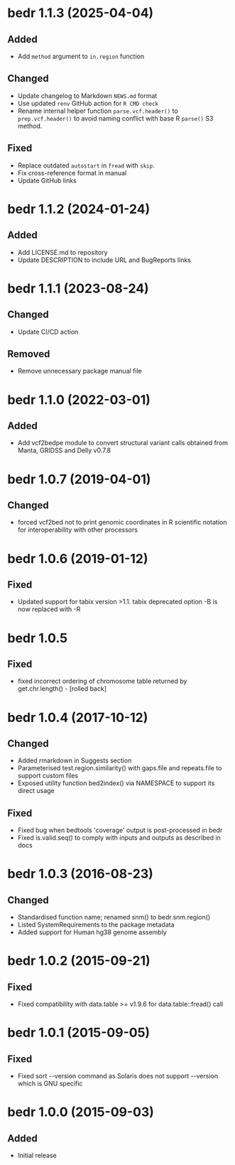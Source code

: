 # bedr 1.1.3 (2025-04-04)


## Added

- Add `method` argument to `in.region` function

## Changed

- Update changelog to Markdown `NEWS.md` format
- Use updated `renv` GitHub action for `R CMD check`
- Rename internal helper function `parse.vcf.header()` to `prep.vcf.header()` to avoid naming conflict with base R `parse()` S3 method.

## Fixed

- Replace outdated `autostart` in `fread` with `skip`.
- Fix cross-reference format in manual
- Update GitHub links


# bedr 1.1.2 (2024-01-24)


## Added

- Add LICENSE.md to repository
- Update DESCRIPTION to include URL and BugReports links


# bedr 1.1.1 (2023-08-24)


## Changed

- Update CI/CD action

## Removed

- Remove unnecessary package manual file


# bedr 1.1.0 (2022-03-01)


## Added

- Add vcf2bedpe module to convert structural variant calls obtained from Manta, GRIDSS and Delly v0.7.8


# bedr 1.0.7 (2019-04-01)


## Changed

- forced vcf2bed not to print genomic coordinates in R scientific notation for interoperability with other processors


# bedr 1.0.6 (2019-01-12)


## Fixed

- Updated support for tabix version >1.1. tabix deprecated option -B is now replaced with -R <regions file>


# bedr 1.0.5


## Fixed

- fixed incorrect ordering of chromosome table returned by get.chr.length() - [rolled back]


# bedr 1.0.4 (2017-10-12)


## Changed

- Added rmarkdown in Suggests section
- Parameterised test.region.similarity() with gaps.file and repeats.file to support custom files
- Exposed utility function bed2index() via NAMESPACE to support its direct usage

## Fixed

- Fixed bug when bedtools 'coverage' output is post-processed in bedr
- Fixed is.valid.seq() to comply with inputs and outputs as described in docs


# bedr 1.0.3 (2016-08-23)


## Changed

- Standardised function name; renamed snm() to bedr.snm.region()
- Listed SystemRequirements to the package metadata
- Added support for Human hg38 genome assembly


# bedr 1.0.2 (2015-09-21)


## Fixed

- Fixed compatibility with data.table >= v1.9.6 for data.table::fread() call 


# bedr 1.0.1 (2015-09-05)


## Fixed

- Fixed sort --version command as Solaris does not support --version which is GNU specific


# bedr 1.0.0 (2015-09-03)

## Added

- Initial release
